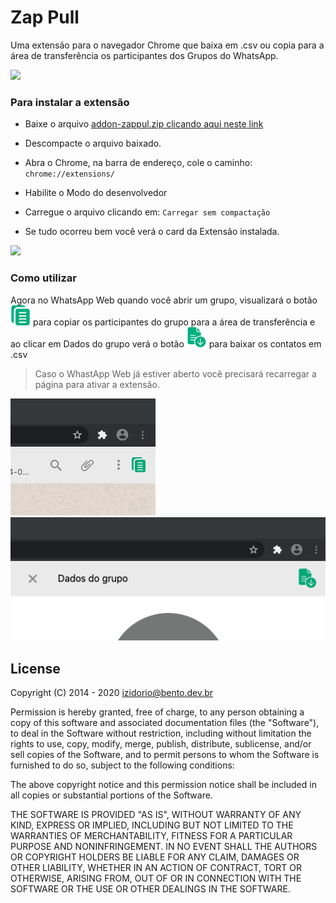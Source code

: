 # Zap Pull
Uma extensão para o navegador Chrome que baixa em .csv ou copia para a área de transferência os participantes dos Grupos do WhatsApp.

![](./assets/00.gif)

### Para instalar a extensão

- Baixe o arquivo [addon-zappul.zip clicando aqui neste link](https://github.com/izidorio/addon-zappull/releases/download/0.2.1/addon-zappull.zip)

- Descompacte o arquivo baixado.

- Abra o Chrome, na barra de endereço, cole o caminho: `chrome://extensions/`

- Habilite o Modo do desenvolvedor

- Carregue o arquivo clicando em: `Carregar sem compactação`

- Se tudo ocorreu bem você verá o card da Extensão instalada.

![](./assets/01.gif)<br>

### Como utilizar

Agora no WhatsApp Web quando você abrir um grupo,  visualizará o botão ![](./assets/btn-copy.png) para copiar os participantes do grupo para a área de transferência e ao clicar em Dados do grupo verá o botão ![](./assets/btn-csv.png) para baixar os contatos em .csv

> Caso o WhastApp Web já estiver aberto você precisará recarregar a página para ativar a extensão.

![](./assets/chrome1.png)<br /> 
![](./assets/chrome2.png)<br />

## License

Copyright (C) 2014 - 2020 <izidorio@bento.dev.br>

Permission is hereby granted, free of charge, to any person obtaining a copy of
this software and associated documentation files (the "Software"), to deal in
the Software without restriction, including without limitation the rights to
use, copy, modify, merge, publish, distribute, sublicense, and/or sell copies
of the Software, and to permit persons to whom the Software is furnished to do
so, subject to the following conditions:

The above copyright notice and this permission notice shall be included in all
copies or substantial portions of the Software.

THE SOFTWARE IS PROVIDED "AS IS", WITHOUT WARRANTY OF ANY KIND, EXPRESS OR
IMPLIED, INCLUDING BUT NOT LIMITED TO THE WARRANTIES OF MERCHANTABILITY,
FITNESS FOR A PARTICULAR PURPOSE AND NONINFRINGEMENT. IN NO EVENT SHALL THE
AUTHORS OR COPYRIGHT HOLDERS BE LIABLE FOR ANY CLAIM, DAMAGES OR OTHER
LIABILITY, WHETHER IN AN ACTION OF CONTRACT, TORT OR OTHERWISE, ARISING FROM,
OUT OF OR IN CONNECTION WITH THE SOFTWARE OR THE USE OR OTHER DEALINGS IN THE
SOFTWARE.